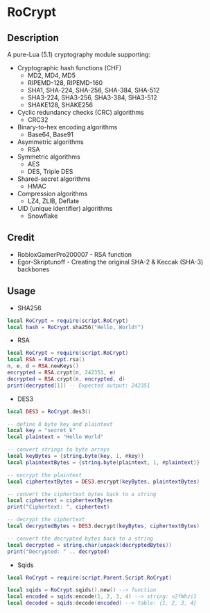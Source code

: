 # RoCrypt

## Description
A pure-Lua (5.1) cryptography module supporting:
- Cryptographic hash functions (CHF)
  - MD2, MD4, MD5
  - RIPEMD-128, RIPEMD-160
  - SHA1, SHA-224, SHA-256, SHA-384, SHA-512
  - SHA3-224, SHA3-256, SHA3-384, SHA3-512
  - SHAKE128, SHAKE256
- Cyclic redundancy checks (CRC) algorithms
  - CRC32
- Binary-to-hex encoding algorithms
  - Base64, Base91
- Asymmetric algorithms
  - RSA
- Symmetric algorithms
  - AES
  - DES, Triple DES
- Shared-secret algorithms
  - HMAC
- Compression algorithms
  - LZ4, ZLIB, Deflate
- UID (unique identifier) algorithms
  - Snowflake

## Credit
- RobloxGamerPro200007 - RSA function
- Egor-Skriptunoff - Creating the original SHA-2 & Keccak (SHA-3) backbones

## Usage

- SHA256
```lua
local RoCrypt = require(script.RoCrypt)
local hash = RoCrypt.sha256("Hello, World!")
```

- RSA
```lua
local RoCrypt = require(script.RoCrypt)
local RSA = RoCrypt.rsa()
n, e, d = RSA.newKeys()
encrypted = RSA.crypt(n, 242351, e)
decrypted = RSA.crypt(n, encrypted, d)
print(decrypted[1]) -- Expected output: 242351
```

- DES3
```lua
local DES3 = RoCrypt.des3()

-- define 8 byte key and plaintext
local key = "secret_k"
local plaintext = "Hello World"

-- convert strings to byte arrays
local keyBytes = {string.byte(key, 1, #key)}
local plaintextBytes = {string.byte(plaintext, 1, #plaintext)}

-- encrypt the plaintext
local ciphertextBytes = DES3.encrypt(keyBytes, plaintextBytes)

-- convert the ciphertext bytes back to a string
local ciphertext = ciphertextBytes
print("Ciphertext: ", ciphertext)

-- decrypt the ciphertext
local decryptedBytes = DES3.decrypt(keyBytes, ciphertextBytes)

-- convert the decrypted bytes back to a string
local decrypted = string.char(unpack(decryptedBytes))
print("Decrypted: " .. decrypted)
```

- Sqids
```lua
local RoCrypt = require(script.Parent.Script.RoCrypt)

local sqids = RoCrypt.sqids().new() --> function
local encoded = sqids:encode(1, 2, 3, 4) --> string: v2fWhzi1
local decoded = sqids:decode(encoded) --> table: {1, 2, 3, 4}
```